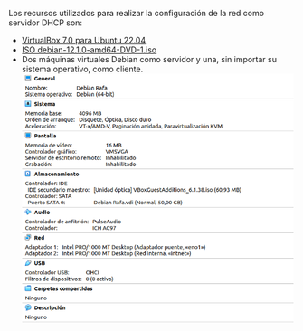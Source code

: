 Los recursos utilizados para realizar la configuración de la red como servidor DHCP son:
- [VirtualBox 7.0 para Ubuntu 22.04](https://download.virtualbox.org/virtualbox/7.0.10/virtualbox-7.0_7.0.10-158379~Ubuntu~jammy_amd64.deb)
- [ISO debian-12.1.0-amd64-DVD-1.iso](https://cdimage.debian.org/debian-cd/current/amd64/iso-dvd/debian-12.2.0-amd64-DVD-1.iso)
- Dos máquinas virtuales Debian como servidor y una, sin importar su sistema operativo, como cliente.
![](imagenes/maquina.png)

